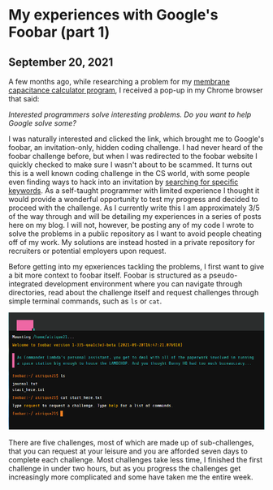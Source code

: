 # My experiences with Google's Foobar (part 1)
## September 20, 2021

A few months ago, while researching a problem for my [membrane capacitance calculator program](https://github.com/ericlumsden/cmMeas), I received a pop-up in my Chrome browser that said:

*Interested programmers solve interesting problems. Do you want to help Google solve some?*

I was naturally interested and clicked the link, which brought me to Google's foobar, an invitation-only, hidden coding challenge. I had never heard of the foobar challenge before, but when I was redirected to the foobar website I quickly checked to make sure I wasn't about to be scammed. It turns out this is a well known coding challenge in the CS world, with some people even finding ways to hack into an invitation by [searching for specific keywords](https://dev.to/tasinishmam/cracking-google-s-foobar-challenge-2c7k). As a self-taught programmer with limited experience I thought it would provide a wonderful opportunity to test my progress and decided to proceed with the challenge. As I currently write this I am approximately 3/5 of the way through and will be detailing my experiences in a series of posts here on my blog. I will not, however, be posting any of my code I wrote to solve the problems in a public repository as I want to avoid people cheating off of my work. My solutions are instead hosted in a private repository for recruiters or potential employers upon request.

Before getting into my epxeriences tackling the problems, I first want to give a bit more context to foobar itself. Foobar is structured as a pseudo-integrated development environment where you can navigate through directories, read about the challenge itself and request challenges through simple terminal commands, such as `ls` or `cat`. 

![Figure 1](./foobar_terminal_a.PNG)

There are five challenges, most of which are made up of sub-challenges, that you can request at your leisure and you are afforded seven days to complete each challenge. Most challenges take less time, I finished the first challenge in under two hours, but as you progress the challenges get increasingly more complicated and some have taken me the entire week.